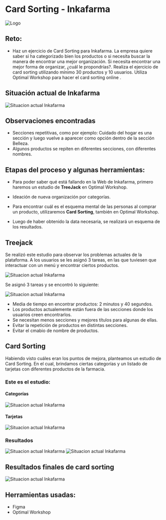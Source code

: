 # Card Sorting - Inkafarma

![Logo](assets/img/inkafarma.png)

## Reto: 

- Haz un ejercicio de Card Sorting para Inkafarma. La empresa quiere saber si ha categorizado bien los productos o si necesita buscar la manera de encontrar una mejor organización. Si necesita encontrar una mejor forma de organizar, ¿cuál le propondrías?. Realiza el ejercicio de card sorting utilizando mínimo 30 productos y 10 usuarios. Utiliza Optimal Workshop para hacer el card sorting online .

## Situación actual de Inkafarma

![Situacion actual Inkafarma](assets/img/inka.png)

## Observaciones encontradas

- Secciones repetitivas, como por ejemplo: Cuidado del hogar es una sección y luego vuelve a aparecer como opción dentro de la sección Belleza.
- Algunos productos se repiten en diferentes secciones, con diferentes nombres.

## Etapas del proceso y algunas herramientas:

- Para poder saber qué está fallando en la Web de Inkafarma, primero haremos un estudio de **TreeJack** en Optimal Workshop.

- Ideación de nueva organización por categorías.

- Para encontrar cuál es el esquema mental de las personas al comprar un producto, utilizaremos **Card Sorting**, también en Optimal Workshop.

- Luego de haber obtenido la data necesaria, se realizará un esquema de los resultados. 

## Treejack

Se realizó este estudio para observar los problemas actuales de la plataforma. A los usuarios se les asignó 3 tareas, en las que tuviesen que interactuar con un menú y encontrar ciertos productos. 

![Situacion actual Inkafarma](assets/img/menuinka.png)

Se asignó 3 tareas y se encontró lo siguiente:

![Situacion actual Inkafarma](assets/img/treejack.png)

- Media de tiempo en encontrar productos: 2 minutos y 40 segundos.
- Los productos actualemente están fuera de las secciones donde los usuarios creen encontrarlos.
- Se necesitan menos secciones y mejores títulos para algunas de ellas.
- Evitar la repetición de productos en distintas secciones.
- Evitar el cmabio de nombre de productos.


## Card Sorting

Habiendo visto cuáles eran los puntos de mejora, planteamos un estudio de Card Sorting. En el cual, brindamos ciertas categorías y un listado de tarjetas con diferentes productos de la farmacia.

### Este es el estudio:

#### Categorías
![Situacion actual Inkafarma](assets/img/cateegorias.png)

#### Tarjetas
![Situacion actual Inkafarma](assets/img/cards.png)


### Resultados 

![Situacion actual Inkafarma](assets/img/participantes.png)
![Situacion actual Inkafarma](assets/img/optimalworkshop.png)


## Resultados finales de card sorting

![Situacion actual Inkafarma](assets/img/cardsorting.png)

## Herramientas usadas:

- Figma
- Optimal Workshop